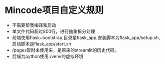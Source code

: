 # Mincode项目自定义规则
- 不需要帮我编译和启动
- 单文件代码超过800行，进行抽象拆分处理
- 前端使用flask+bootstrap,目录是flask_app,安装脚本为flask_app/setup.sh,启动脚本是flask_app/start.sh
- /pages暂时未使用来，是原来的streamlit的历史代码。
- 后端为python使用./venv的虚拟环境